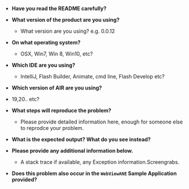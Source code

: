 - **Have you read the README carefully?**

- **What version of the product are you using?**
    - What version are you using?
e.g. 0.0.12

- **On what operating system?**
    - OSX, Win7, Win 8, Win10, etc?

- **Which IDE are you using?**
    - IntelliJ, Flash Builder, Animate, cmd line, Flash Develop etc?

- **Which version of AIR are you using?**
- 19,20.. etc?

- **What steps will reproduce the problem?**
    - Please provide detailed information here, enough for someone else to reprodce your problem.

- **What is the expected output? What do you see instead?**

- **Please provide any additional information below.**
    - A stack trace if available, any Exception information.Screengrabs.

- **Does this problem also occur in the `WebViewANE` Sample Application provided?**
